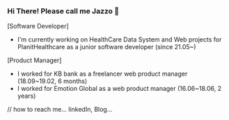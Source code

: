### Hi There! Please call me Jazzo 🙂

[Software Developer]
- I'm currently working on HealthCare Data System and Web projects for PlanitHealthcare as a junior software developer (since 21.05~)

[Product Manager]
- I worked for KB bank as a freelancer web product manager  (18.09~19.02, 6 months)
- I worked for Emotion Global as a web product manager (16.06~18.06, 2 years)

// how to reach me... linkedIn, Blog...
